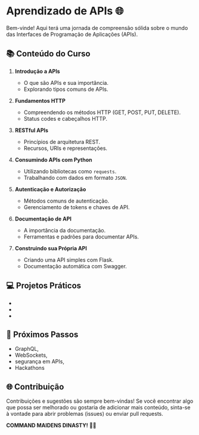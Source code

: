 # Aprendizado de APIs 🌐

Bem-vinde! Aqui terá uma jornada de compreensão sólida sobre o mundo das Interfaces de Programação de Aplicações (APIs).

## 📚 Conteúdo do Curso

1. **Introdução a APIs**
   - O que são APIs e sua importância.
   - Explorando tipos comuns de APIs.

2. **Fundamentos HTTP**
   - Compreendendo os métodos HTTP (GET, POST, PUT, DELETE).
   - Status codes e cabeçalhos HTTP.

3. **RESTful APIs**
   - Princípios de arquitetura REST.
   - Recursos, URIs e representações.

4. **Consumindo APIs com Python**
   - Utilizando bibliotecas como `requests`.
   - Trabalhando com dados em formato `JSON`.

5. **Autenticação e Autorização**
   - Métodos comuns de autenticação.
   - Gerenciamento de tokens e chaves de API.

6. **Documentação de API**
   - A importância da documentação.
   - Ferramentas e padrões para documentar APIs.

7. **Construindo sua Própria API**
   - Criando uma API simples com Flask.
   - Documentação automática com Swagger.

## 💻 Projetos Práticos

-
-
-


## 🚀 Próximos Passos

- GraphQL,
- WebSockets,
- segurança em APIs,
- Hackathons

## 🌐 Contribuição

Contribuições e sugestões são sempre bem-vindas! Se você encontrar algo que possa ser melhorado ou gostaria de adicionar mais conteúdo, sinta-se à vontade para abrir problemas (issues) ou enviar pull requests.

**COMMAND MAIDENS DINASTY!** 🚀🌐
